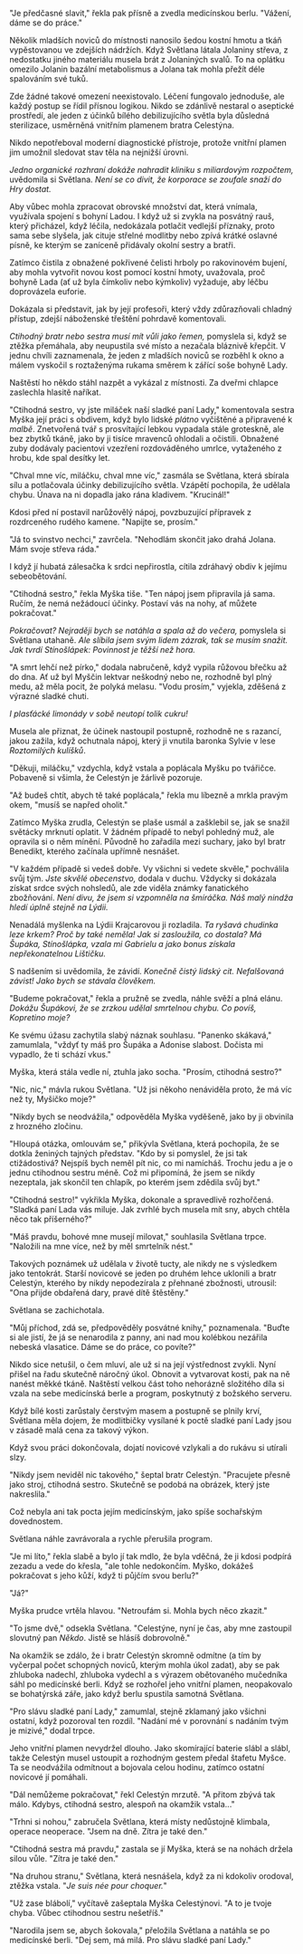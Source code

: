 "Je předčasné slavit," řekla pak přísně a zvedla medicínskou berlu. "Vážení, dáme se do práce."

Několik mladších noviců do místnosti nanosilo šedou kostní hmotu a tkáň vypěstovanou ve zdejších nádržích. Když Světlana látala Jolaniny střeva, z nedostatku jiného materiálu musela brát z Jolaniných svalů. To na oplátku omezilo Jolanin bazální metabolismus a Jolana tak mohla přežít déle spalováním své tuků.

Zde žádné takové omezení neexistovalo. Léčení fungovalo jednoduše, ale každý postup se řídil přísnou logikou. Nikdo se zdánlivě nestaral o aseptické prostředí, ale jeden z účinků bílého debilizujícího světla byla důsledná sterilizace, usměrněná vnitřním plamenem bratra Celestýna.

Nikdo nepotřeboval moderní diagnostické přístroje, protože vnitřní plamen jim umožnil sledovat stav těla na nejnižší úrovni.

*Jedno organické rozhraní dokáže nahradit kliniku s miliardovým rozpočtem,* uvědomila si Světlana. *Není se co divit, že korporace se zoufale snaží do Hry dostat.*

Aby vůbec mohla zpracovat obrovské množství dat, která vnímala, využívala spojení s bohyní Ladou. I když už si zvykla na posvátný rauš, který přicházel, když léčila, nedokázala potlačit vedlejší příznaky, proto sama sebe slyšela, jak cituje střelné modlitby nebo zpívá krátké oslavné písně, ke kterým se zaníceně přidávaly okolní sestry a bratři.

Zatímco čistila z obnažené pokřivené čelisti hrboly po rakovinovém bujení, aby mohla vytvořit novou kost pomocí kostní hmoty, uvažovala, proč bohyně Lada (ať už byla čímkoliv nebo kýmkoliv) vyžaduje, aby léčbu doprovázela euforie.

Dokázala si představit, jak by její profesoři, který vždy zdůrazňovali chladný přístup, zdejší náboženské třeštění pohrdavě komentovali.

*Ctihodný bratr nebo sestra musí mít vůli jako řemen,* pomyslela si, když se ztěžka přemáhala, aby neupustila své místo a nezačala bláznivě křepčit. V jednu chvíli zaznamenala, že jeden z mladších noviců se rozběhl k okno a málem vyskočil s roztaženýma rukama směrem k zářící soše bohyně Lady.

Naštěstí ho někdo stáhl nazpět a vykázal z místnosti. Za dveřmi chlapce zaslechla hlasitě naříkat.

"Ctihodná sestro, vy jste miláček naší sladké paní Lady," komentovala sestra Myška její práci s obdivem, když bylo lidské *plátno* vyčištěné a připravené k *malbě*. Znetvořená tvář s prosvítající lebkou vypadala stále groteskně, ale bez zbytků tkáně, jako by ji tisíce mravenců ohlodali a očistili. Obnažené zuby dodávaly pacientovi vzezření rozdováděného umrlce, vytaženého z hrobu, kde spal desítky let.

"Chval mne víc, miláčku, chval mne víc," zasmála se Světlana, která sbírala sílu a potlačovala účinky debilizujícího světla. Vzápětí pochopila, že udělala chybu. Únava na ni dopadla jako rána kladivem. "Krucinál!"

Kdosi před ní postavil narůžovělý nápoj, povzbuzující přípravek z rozdrceného rudého kamene. "Napijte se, prosím."

"Já to svinstvo nechci," zavrčela. "Nehodlám skončit jako drahá Jolana. Mám svoje střeva ráda."

I když jí hubatá zálesačka k srdci nepřirostla, cítila zdráhavý obdiv k jejímu sebeobětování.

"Ctihodná sestro," řekla Myška tiše. "Ten nápoj jsem připravila já sama. Ručím, že nemá nežádoucí účinky. Postaví vás na nohy, ať můžete pokračovat."

*Pokračovat? Nejraději bych se natáhla a spala až do večera,* pomyslela si Světlana utahaně. *Ale slíbila jsem svým lidem zázrak, tak se musím snažit. Jak tvrdí Stínošlápek: Povinnost je těžší než hora.*

"A smrt lehčí než pírko," dodala nabručeně, když vypila růžovou břečku až do dna. Ať už byl Myščin lektvar neškodný nebo ne, rozhodně byl plný medu, až měla pocit, že polyká melasu. "Vodu prosím," vyjekla, zděšená z výrazné sladké chuti.

*I plasťácké limonády v sobě neutopí tolik cukru!*

Musela ale přiznat, že účinek nastoupil postupně, rozhodně ne s razancí, jakou zažila, když ochutnala nápoj, který ji vnutila baronka Sylvie v lese *Roztomilých kulíšků*.

"Děkuji, miláčku," vzdychla, když vstala a poplácala Myšku po tvářičce. Pobaveně si všimla, že Celestýn je žárlivě pozoruje.

"Až budeš chtít, abych tě také poplácala," řekla mu líbezně a mrkla pravým okem, "musíš se napřed oholit."

Zatímco Myška zrudla, Celestýn se plaše usmál a zašklebil se, jak se snažil světácky mrknutí oplatit. V žádném případě to nebyl pohledný muž, ale opravila si o něm mínění. Původně ho zařadila mezi suchary, jako byl bratr Benedikt, kterého začínala upřímně nesnášet.

"V každém případě si vedeš dobře. Vy všichni si vedete skvěle," pochválila svůj tým. *Jste skvělé obecenstvo,* dodala v duchu. Vždycky si dokázala získat srdce svých nohsledů, ale zde viděla známky fanatického zbožňování. *Není divu, že jsem si vzpomněla na šmíráčka. Náš malý nindža hledí úplně stejně na Lýdii.*

Nenadálá myšlenka na Lýdii Krajcarovou ji rozladila. *Ta ryšavá chudinka leze krkem? Proč by také neměla! Jak si zasloužila, co dostala? Má Šupáka, Stínošlápka, vzala mi Gabrielu a jako bonus získala nepřekonatelnou Lištičku.*

S nadšením si uvědomila, že závidí. *Konečně čistý lidský cit. Nefalšovaná závist! Jako bych se stávala člověkem.*

"Budeme pokračovat," řekla a pružně se zvedla, náhle svěží a plná elánu. *Dokážu Šupákovi, že se zrzkou udělal smrtelnou chybu. Co povíš, Kopretino moje?*

Ke svému úžasu zachytila slabý náznak souhlasu. "Panenko skákavá," zamumlala, "vždyť ty máš pro Šupáka a Adonise slabost. Dočista mi vypadlo, že ti schází vkus."

Myška, která stála vedle ní, ztuhla jako socha. "Prosím, ctihodná sestro?"

"Nic, nic," mávla rukou Světlana. "Už jsi někoho nenáviděla proto, že má víc než ty, Myšičko moje?"

"Nikdy bych se neodvážila," odpověděla Myška vyděšeně, jako by ji obvinila z hrozného zločinu.

"Hloupá otázka, omlouvám se," přikývla Světlana, která pochopila, že se dotkla ženiných tajných představ. "Kdo by si pomyslel, že jsi tak ctižádostivá? Nejspíš bych neměl pít nic, co mi namícháš. Trochu jedu a je o jednu ctihodnou sestru méně. Což mi připomíná, že jsem se nikdy nezeptala, jak skončil ten chlapík, po kterém jsem zdědila svůj byt."

"Ctihodná sestro!" vykřikla Myška, dokonale a spravedlivě rozhořčená. "Sladká paní Lada vás miluje. Jak zvrhlé bych musela mít sny, abych chtěla něco tak příšerného?"

"Máš pravdu, bohové mne musejí milovat," souhlasila Světlana trpce. "Naložili na mne více, než by měl smrtelník nést."

Takových poznámek už udělala v životě tucty, ale nikdy ne s výsledkem jako tentokrát. Starší novicové se jeden po druhém lehce uklonili a bratr Celestýn, kterého by nikdy nepodezírala z přehnané zbožnosti, utrousil: "Ona přijde obdařená dary, pravé dítě štěstěny."

Světlana se zachichotala.

"Můj příchod, zdá se, předpověděly posvátné knihy," poznamenala. "Buďte si ale jistí, že já se nenarodila z panny, ani nad mou kolébkou nezářila nebeská vlasatice. Dáme se do práce, co povíte?"

Nikdo sice netušil, o čem mluví, ale už si na její výstřednost zvykli. Nyní přišel na řadu skutečně náročný úkol. Obnovit a vytvarovat kosti, pak na ně nanést měkké tkáně. Naštěstí velkou část toho nehorázně složitého díla si vzala na sebe medicínská berle a program, poskytnutý z božského serveru.

Když bílé kosti zarůstaly čerstvým masem a postupně se plnily krví, Světlana měla dojem, že modlitbičky vysílané k poctě sladké paní Lady jsou v zásadě malá cena za takový výkon.

Když svou práci dokončovala, dojatí novicové vzlykali a do rukávu si utírali slzy.

"Nikdy jsem neviděl nic takového," šeptal bratr Celestýn. "Pracujete přesně jako stroj, ctihodná sestro. Skutečně se podobá na obrázek, který jste nakreslila."

Což nebyla ani tak pocta jejím medicínským, jako spíše sochařským dovednostem.

Světlana náhle zavrávorala a rychle přerušila program.

"Je mi líto," řekla slabě a bylo jí tak mdlo, že byla vděčná, že ji kdosi podpírá zezadu a vede do křesla, "ale tohle nedokončím. Myško, dokážeš pokračovat s jeho kůží, když ti půjčím svou berlu?"

"Já?"

Myška prudce vrtěla hlavou. "Netroufám si. Mohla bych něco zkazit."

"To jsme dvě," odsekla Světlana. "Celestýne, nyní je čas, aby mne zastoupil slovutný pan *Někdo*. Jistě se hlásíš dobrovolně."

Na okamžik se zdálo, že i bratr Celestýn skromně odmítne (a tím by vyčerpal počet schopných noviců, kterým mohla úkol zadat), aby se pak zhluboka nadechl, zhluboka vydechl a s výrazem obětovaného mučedníka sáhl po medicínské berli. Když se rozhořel jeho vnitřní plamen, neopakovalo se bohatýrská záře, jako když berlu spustila samotná Světlana.

"Pro slávu sladké paní Lady," zamumlal, stejně zklamaný jako všichni ostatní, když pozoroval ten rozdíl. "Nadání mé v porovnání s nadáním tvým je mizivé," dodal trpce.

Jeho vnitřní plamen nevydržel dlouho. Jako skomírající baterie slábl a slábl, takže Celestýn musel ustoupit a rozhodným gestem předal štafetu Myšce. Ta se neodvážila odmítnout a bojovala celou hodinu, zatímco ostatní novicové jí pomáhali.

"Dál nemůžeme pokračovat," řekl Celestýn mrzutě. "A přitom zbývá tak málo. Kdybys, ctihodná sestro, alespoň na okamžik vstala..."

"Trhni si nohou," zabručela Světlana, která místy nedůstojně klimbala, operace neoperace. "Jsem na dně. Zítra je také den."

"Ctihodná sestra má pravdu," zastala se jí Myška, která se na nohách držela silou vůle. "Zítra je také den."

"Na druhou stranu," Světlana, která nesnášela, když za ni kdokoliv orodoval, ztěžka vstala. "*Je suis née pour choquer.*"

"Už zase blábolí," vyčítavě zašeptala Myška Celestýnovi. "A to je tvoje chyba. Vůbec ctihodnou sestru nešetříš."

"Narodila jsem se, abych šokovala," přeložila Světlana a natáhla se po medicínské berli. "Dej sem, má milá. Pro slávu sladké paní Lady."